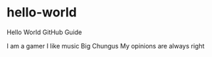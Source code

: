 # hello-world
Hello World GitHub Guide

I am a gamer
I like music
Big Chungus
My opinions are always right
